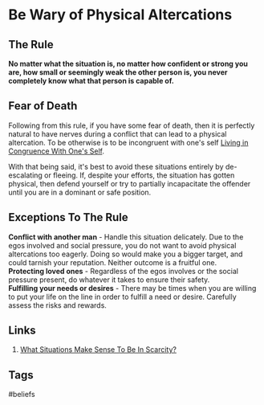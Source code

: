 # Be Wary of Physical Altercations

## The Rule
**No matter what the situation is, no matter how confident or strong you are, how small or seemingly weak the other person is, you never completely know what that person is capable of.**  

## Fear of Death
Following from this rule, if you have some fear of death, then it is perfectly natural to have nerves during a conflict that can lead to a physical altercation. To be otherwise is to be incongruent with one's self [Living in Congruence With One's Self](./202307310121).  

With that being said, it's best to avoid these situations entirely by de-escalating or fleeing. If, despite your efforts, the situation has gotten physical, then defend yourself or try to partially incapacitate the offender until you are in a dominant or safe position.  

## Exceptions To The Rule 
**Conflict with another man** - Handle this situation delicately. Due to the egos involved and social pressure, you do not want to avoid physical altercations too eagerly. Doing so would make you a bigger target, and could tarnish your reputation. Neither outcome is a fruitful one.  
**Protecting loved ones** - Regardless of the egos involves or the social pressure present, do whatever it takes to ensure their safety.  
**Fulfilling your needs or desires** - There may be times when you are willing to put your life on the line in order to fulfill a need or desire. Carefully assess the risks and rewards.  

## Links
1. [What Situations Make Sense To Be In Scarcity?](./202308240240)

## Tags
#beliefs
